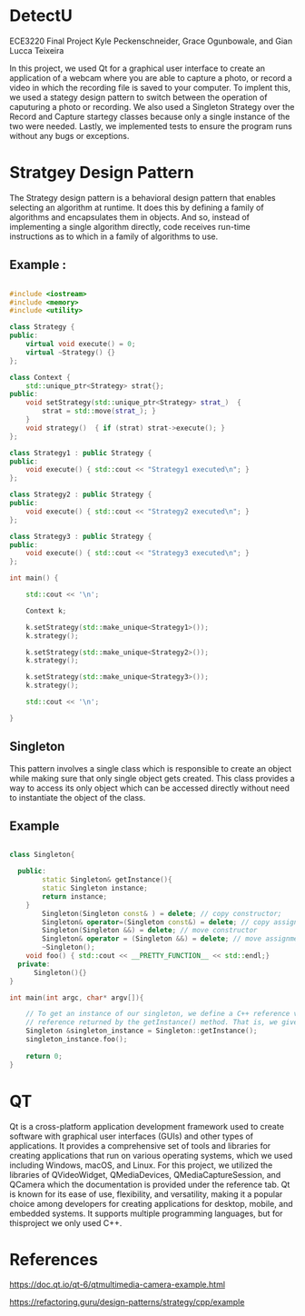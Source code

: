 # DetectU
ECE3220 Final Project Kyle Peckenschneider, Grace Ogunbowale, and Gian Lucca Teixeira

In this project, we used Qt for a graphical user interface to create an application of a webcam where you
are able to capture a photo, or record a video in which the recording file is saved to your computer.
To implent this, we used a stategy design pattern to switch between the operation of caputuring a photo
or recording. We also used a Singleton Strategy over the Record and Capture startegy classes because
only a single instance of the two were needed. Lastly, we implemented tests to ensure the program
runs without any bugs or exceptions.

# Stratgey Design Pattern
The Strategy design pattern is a behavioral design pattern that enables selecting an algorithm at runtime.
It does this by defining a family of algorithms and encapsulates them in objects.
And so, instead of implementing a single algorithm directly, code receives run-time instructions as to which in a family of algorithms to use.

## Example :
```C++

#include <iostream>
#include <memory>
#include <utility>

class Strategy {
public:
    virtual void execute() = 0;                           
    virtual ~Strategy() {}
};

class Context {
    std::unique_ptr<Strategy> strat{};                    
public:                                                   
    void setStrategy(std::unique_ptr<Strategy> strat_)  { 
        strat = std::move(strat_); }
    }
    void strategy()  { if (strat) strat->execute(); }     
};

class Strategy1 : public Strategy {
public:
    void execute() { std::cout << "Strategy1 executed\n"; }
};

class Strategy2 : public Strategy {
public:
    void execute() { std::cout << "Strategy2 executed\n"; }
};

class Strategy3 : public Strategy {
public:
    void execute() { std::cout << "Strategy3 executed\n"; }
};

int main() {

    std::cout << '\n';

    Context k;

    k.setStrategy(std::make_unique<Strategy1>());
    k.strategy();

    k.setStrategy(std::make_unique<Strategy2>());
    k.strategy();

    k.setStrategy(std::make_unique<Strategy3>());
    k.strategy();

    std::cout << '\n';

}
```
## Singleton
This pattern involves a single class which is responsible to create an object while making sure that only single object gets created. 
This class provides a way to access its only object which can be accessed directly without need to instantiate the object of the class.
## Example
```cpp

class Singleton{

  public: 
        static Singleton& getInstance(){
		static Singleton instance;
		return instance;
	}
        Singleton(Singleton const& ) = delete; // copy constructor;
        Singleton& operator=(Singleton const&) = delete; // copy assignment
        Singleton(Singleton &&) = delete; // move constructor
        Singleton& operator = (Singleton &&) = delete; // move assignment
        ~Singleton();
	void foo() { std::cout << __PRETTY_FUNCTION__ << std::endl;}
  private:
      Singleton(){}
}

int main(int argc, char* argv[]){

	// To get an instance of our singleton, we define a C++ reference variable and bind it to the
	// reference returned by the getInstance() method. That is, we give the singleton instance a name.
	Singleton &singleton_instance = Singleton::getInstance();
	singleton_instance.foo();
	
	return 0;
}
```

# QT
Qt is a cross-platform application development framework used to create software with graphical user interfaces (GUIs) and other types of applications.
It provides a comprehensive set of tools and libraries for creating applications that run on various operating systems, which we used 
including Windows, macOS, and Linux. For this project, we utilized the libraries of QVideoWidget, QMediaDevices,
QMediaCaptureSession, and QCamera which the documentation is provided under the reference tab. 
Qt is known for its ease of use, flexibility, and versatility, making it a popular choice among developers for creating applications for desktop, mobile, and embedded systems. It supports multiple programming languages, but for thisproject we only used C++.

# References
https://doc.qt.io/qt-6/qtmultimedia-camera-example.html

https://refactoring.guru/design-patterns/strategy/cpp/example

